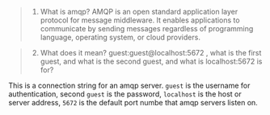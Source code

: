> 1. What is amqp?
AMQP is an open standard application layer protocol for message middleware. It enables applications to communicate by sending messages regardless of programming language, operating system, or cloud providers.

> 2. What does it mean? guest:guest@localhost:5672 , what is the first guest, and what is the second guest, and what is localhost:5672 is for? 

This is a connection string for an amqp server. `guest` is the username for authentication, second `guest` is the password, `localhost` is the host or server address, `5672` is the default port numbe that amqp servers listen on. 